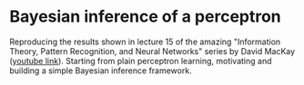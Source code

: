 # Bayesian inference of a perceptron

Reproducing the results shown in lecture 15 of the amazing "Information Theory, Pattern Recognition, and Neural Networks" series by David MacKay ([youtube link](https://youtu.be/Z1pcTxvCOgw)).
Starting from plain perceptron learning, motivating and building a simple Bayesian inference framework.
